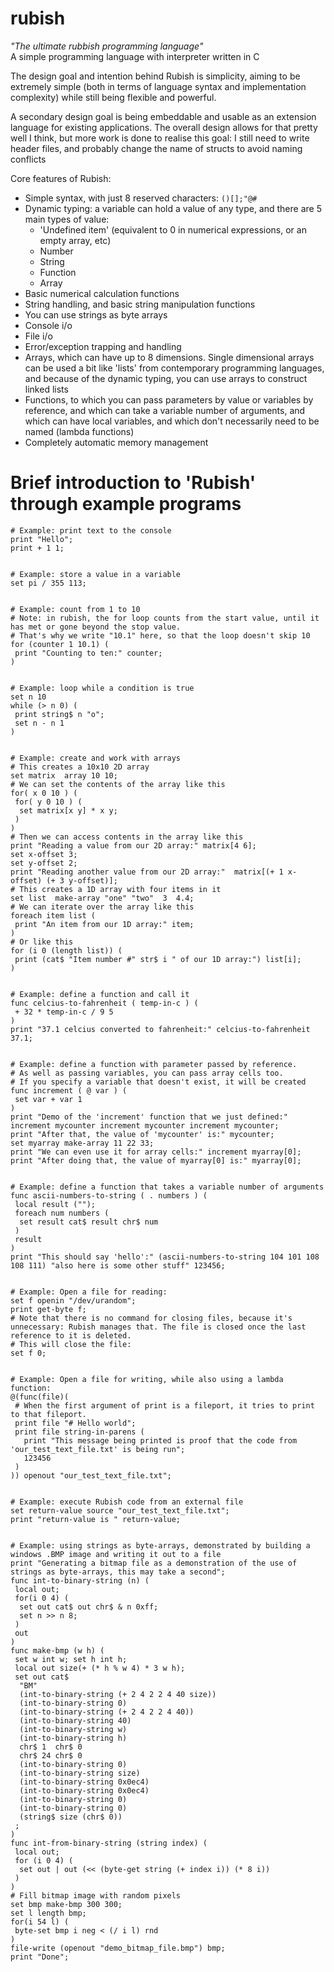 # rubish
*"The ultimate rubbish programming language"*\
A simple programming language with interpreter written in C

The design goal and intention behind Rubish is simplicity, aiming to be extremely simple (both in terms of language syntax and implementation complexity) while still being flexible and powerful. 

A secondary design goal is being embeddable and usable as an extension language for existing applications. The overall design allows for that pretty well I think, but more work is done to realise this goal: I still need to write header files, and probably change the name of structs to avoid naming conflicts

Core features of Rubish:
- Simple syntax, with just 8 reserved characters: `()[];"@#`
- Dynamic typing: a variable can hold a value of any type, and there are 5 main types of value:
  - 'Undefined item' (equivalent to 0 in numerical expressions, or an empty array, etc)
  - Number
  - String
  - Function
  - Array
- Basic numerical calculation functions
- String handling, and basic string manipulation functions
- You can use strings as byte arrays
- Console i/o
- File i/o
- Error/exception trapping and handling
- Arrays, which can have up to 8 dimensions. Single dimensional arrays can be used a bit like 'lists' from contemporary programming languages, and because of the dynamic typing, you can use arrays to construct linked lists
- Functions, to which you can pass parameters by value or variables by reference, and which can take a variable number of arguments, and which can have local variables, and which don't necessarily need to be named (lambda functions)
- Completely automatic memory management

# Brief introduction to 'Rubish' through example programs
```
# Example: print text to the console
print "Hello";
print + 1 1;


# Example: store a value in a variable
set pi / 355 113;


# Example: count from 1 to 10
# Note: in rubish, the for loop counts from the start value, until it has met or gone beyond the stop value.
# That's why we write "10.1" here, so that the loop doesn't skip 10
for (counter 1 10.1) (
 print "Counting to ten:" counter;
)


# Example: loop while a condition is true
set n 10
while (> n 0) (
 print string$ n "o";
 set n - n 1
)


# Example: create and work with arrays
# This creates a 10x10 2D array
set matrix  array 10 10;
# We can set the contents of the array like this
for( x 0 10 ) (
 for( y 0 10 ) (
  set matrix[x y] * x y;
 )
)
# Then we can access contents in the array like this
print "Reading a value from our 2D array:" matrix[4 6];
set x-offset 3;
set y-offset 2;
print "Reading another value from our 2D array:"  matrix[(+ 1 x-offset) (+ 3 y-offset)];
# This creates a 1D array with four items in it
set list  make-array "one" "two"  3  4.4;
# We can iterate over the array like this
foreach item list (
 print "An item from our 1D array:" item;
)
# Or like this
for (i 0 (length list)) (
 print (cat$ "Item number #" str$ i " of our 1D array:") list[i];
)


# Example: define a function and call it
func celcius-to-fahrenheit ( temp-in-c ) (
 + 32 * temp-in-c / 9 5
)
print "37.1 celcius converted to fahrenheit:" celcius-to-fahrenheit 37.1;


# Example: define a function with parameter passed by reference.
# As well as passing variables, you can pass array cells too.
# If you specify a variable that doesn't exist, it will be created
func increment ( @ var ) (
 set var + var 1
)
print "Demo of the 'increment' function that we just defined:" increment mycounter increment mycounter increment mycounter;
print "After that, the value of 'mycounter' is:" mycounter;
set myarray make-array 11 22 33;
print "We can even use it for array cells:" increment myarray[0];
print "After doing that, the value of myarray[0] is:" myarray[0];


# Example: define a function that takes a variable number of arguments
func ascii-numbers-to-string ( . numbers ) (
 local result ("");
 foreach num numbers (
  set result cat$ result chr$ num
 )
 result
)
print "This should say 'hello':" (ascii-numbers-to-string 104 101 108 108 111) "also here is some other stuff" 123456;


# Example: Open a file for reading:
set f openin "/dev/urandom";
print get-byte f;
# Note that there is no command for closing files, because it's unnecessary: Rubish manages that. The file is closed once the last reference to it is deleted.
# This will close the file:
set f 0;


# Example: Open a file for writing, while also using a lambda function:
@(func(file)(
 # When the first argument of print is a fileport, it tries to print to that fileport. 
 print file "# Hello world";
 print file string-in-parens (
   print "This message being printed is proof that the code from 'our_test_text_file.txt' is being run";
   123456
 )
)) openout "our_test_text_file.txt";


# Example: execute Rubish code from an external file
set return-value source "our_test_text_file.txt";
print "return-value is " return-value;


# Example: using strings as byte-arrays, demonstrated by building a windows .BMP image and writing it out to a file
print "Generating a bitmap file as a demonstration of the use of strings as byte-arrays, this may take a second";
func int-to-binary-string (n) (
 local out;
 for(i 0 4) (
  set out cat$ out chr$ & n 0xff;
  set n >> n 8;
 )
 out
)
func make-bmp (w h) (
 set w int w; set h int h;
 local out size(+ (* h % w 4) * 3 w h);
 set out cat$
  "BM"
  (int-to-binary-string (+ 2 4 2 2 4 40 size))
  (int-to-binary-string 0)
  (int-to-binary-string (+ 2 4 2 2 4 40))
  (int-to-binary-string 40)
  (int-to-binary-string w)
  (int-to-binary-string h)
  chr$ 1  chr$ 0
  chr$ 24 chr$ 0
  (int-to-binary-string 0)
  (int-to-binary-string size)
  (int-to-binary-string 0x0ec4)
  (int-to-binary-string 0x0ec4)
  (int-to-binary-string 0)
  (int-to-binary-string 0)
  (string$ size (chr$ 0))
 ;
)
func int-from-binary-string (string index) (
 local out;
 for (i 0 4) (
  set out | out (<< (byte-get string (+ index i)) (* 8 i))
 )
)
# Fill bitmap image with random pixels
set bmp make-bmp 300 300;
set l length bmp;
for(i 54 l) (
 byte-set bmp i neg < (/ i l) rnd
)
file-write (openout "demo_bitmap_file.bmp") bmp;
print "Done";
```
